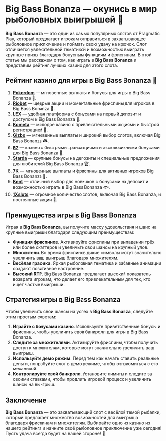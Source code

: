 # Big Bass Bonanza — окунись в мир рыболовных выигрышей 🎣

**Big Bass Bonanza** — это один из самых популярных слотов от Pragmatic Play, который предлагает игрокам отправиться в захватывающее рыболовное приключение и поймать свою удачу на крючок. Слот отличается увлекательной тематикой и возможностью выиграть крупные призы благодаря бонусным функциям и фриспинам. В этой статье мы расскажем о том, как играть в **Big Bass Bonanza** и представим рейтинг лучших казино для этого слота.

## Рейтинг казино для игры в Big Bass Bonanza 🎯

1. **[Pokerdom](https://brandplay.link/4k77v2yx)** — мгновенные выплаты и бонусы для игры в Big Bass Bonanza 🎣.
2. **[Riobet](https://brandplay.link/7xBLTPyj)** — щедрые акции и моментальные фриспины для игроков в Big Bass Bonanza 🎁.
3. **[LEX](https://brandplay.link/zW4hdDFV)** — удобная платформа с бонусами на первый депозит и доступом к Big Bass Bonanza 💸.
4. **[Kometa](https://brandplay.link/8ZymQJV8)** — молодое казино с привлекательными акциями и быстрой регистрацией 🌟.
5. **[Gizbo](https://brandplay.link/bprXw4YV)** — мгновенные выплаты и широкий выбор слотов, включая Big Bass Bonanza 🎮.
6. **[R7](https://brandplay.link/bMd3Yjsw)** — казино с быстрыми транзакциями и эксклюзивными бонусами для Big Bass Bonanza 🎰.
7. **[Starda](https://brandplay.link/fB7xwRFL)** — крупные бонусы на депозиты и специальные предложения для любителей Big Bass Bonanza 🏆.
8. **[7K](https://brandplay.link/BvQyFShp)** — мгновенные выплаты и фриспины для активных игроков Big Bass Bonanza 🎉.
9. **[Kent](https://brandplay.link/Fv2WP3js)** — отличный выбор для новичков с бонусами на депозит и возможностью играть в Big Bass Bonanza 🐟.
10. **[1Xslots](https://brandplay.link/hSB1khtr)** — огромное количество слотов, включая Big Bass Bonanza, и постоянные акции 🎰.

## Преимущества игры в Big Bass Bonanza

Играя в **Big Bass Bonanza**, вы получите массу удовольствия и шанс на крупные выигрыши благодаря следующим преимуществам:

- **Функция фриспинов**. Активируйте фриспины при выпадении трёх или более скаттеров и увеличьте свои шансы на крупный улов.
- **Множители**. Во время фриспинов дикие символы могут значительно увеличить ваш выигрыш благодаря множителям.
- **Весёлая графика**. Яркая рыболовная тематика и забавные анимации создают позитивное настроение.
- **Высокий RTP**. Big Bass Bonanza предлагает высокий показатель возврата игрокам, что делает его привлекательным для тех, кто ищет частые выигрыши.

## Стратегия игры в Big Bass Bonanza

Чтобы увеличить свои шансы на успех в **Big Bass Bonanza**, следуйте этим простым советам:

1. **Играйте с бонусами казино**. Используйте приветственные бонусы и фриспины, чтобы увеличить свой банкролл для игры в Big Bass Bonanza.
2. **Следите за множителями**. Активируйте фриспины, чтобы получить доступ к множителям, которые могут значительно увеличить ваш выигрыш.
3. **Используйте демо режим**. Перед тем как начать ставить реальные деньги, попробуйте слот в демо режиме, чтобы ознакомиться с его механикой.
4. **Контролируйте свой банкролл**. Установите лимиты и следите за своими ставками, чтобы продлить игровой процесс и увеличить шансы на выигрыш.

## Заключение

**Big Bass Bonanza** — это захватывающий слот с весёлой темой рыбалки, который предлагает множество возможностей для выигрыша благодаря фриспинам и множителям. Выбирайте одно из казино из нашего рейтинга и начните своё рыболовное приключение уже сегодня! Пусть удача всегда будет на вашей стороне! 🎣
